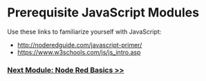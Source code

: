 # Prerequisite JavaScript Modules

Use these links to familiarize yourself with JavaScript: 
- http://noderedguide.com/javascript-primer/
- https://www.w3schools.com/js/js_intro.asp

### [Next Module: Node Red Basics >>](../Chapter%201%20-%20Getting%20Started/3.%20Node%20Red%20Basics.md)
